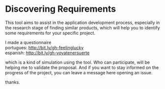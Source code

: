 # Discovering Requirements

This tool aims to assist in the application development process, especially in the research stage of finding similar products, which will help you to identify some requirements for your specific project.

I made a questionnaire  
portugues: http://bit.ly/gh-feelinglucky  
espanish: http://bit.ly/gh-voyatenersuerte

which is a kind of simulation using the tool. Who can participate, will be helping me to validate the proposal. And if you want to stay informed on the progress of the project, you can leave a message here opening an issue.

thanks.
